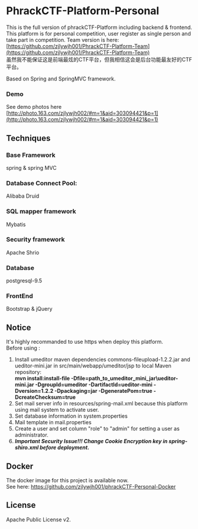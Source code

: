 # PhrackCTF-Platform-Personal

This is the full version of phrackCTF-Platform including backend & frontend. This platform is for personal competition, user register as single person and take part in competition. Team version is here:[https://github.com/zjlywjh001/PhrackCTF-Platform-Team](https://github.com/zjlywjh001/PhrackCTF-Platform-Team)   
虽然我不能保证这是前端最炫的CTF平台，但我相信这会是后台功能最友好的CTF平台。

Based on Spring and SpringMVC framework.

### Demo
See demo photos here [http://photo.163.com/zjlywjh002/#m=1&aid=303094421&p=1](http://photo.163.com/zjlywjh002/#m=1&aid=303094421&p=1)

## Techniques

### Base Framework
spring & spring MVC
### Database Connect Pool:
Alibaba Druid
### SQL mapper framework
Mybatis
### Security framework
Apache Shrio

### Database
postgresql-9.5

### FrontEnd
Bootstrap & jQuery

## Notice
It's highly recommanded to use https when deploy this platform.  
Before using :  
1. Install umeditor maven dependencies commons-fileupload-1.2.2.jar and ueditor-mini.jar in src/main/webapp/umeditor/jsp to local Maven repository:   
**mvn install:install-file -Dfile=path_to_umeditor_mini_jar\ueditor-mini.jar -DgroupId=umeditor -DartifactId=ueditor-mini -Dversion=1.2.2 -Dpackaging=jar -DgeneratePom=true -DcreateChecksum=true**    
2. Set mail server info in resources/spring-mail.xml because this platform using mail system to activate user.   
3. Set database information in system.properties   
4. Mail template in mail.properties
5. Create a user and set column "role" to "admin" for setting a user as administrator.
6. ***Important Security Issue!!! Change Cookie Encryption key in spring-shiro.xml before deployment.***

## Docker
The docker image for this project is available now.   
See here: https://github.com/zjlywjh001/phrackCTF-Personal-Docker   

## License
Apache Public License v2.

